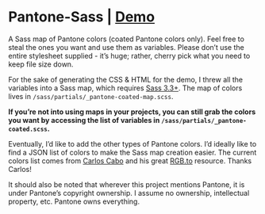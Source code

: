 Pantone-Sass | [Demo](http://damonbauer.github.io/Pantone-Sass)
============

A Sass map of Pantone colors (coated Pantone colors only). Feel free to steal the ones you want and use them as variables. Please don’t use the entire stylesheet supplied - it’s huge; rather, cherry pick what you need to keep file size down.

For the sake of generating the CSS & HTML for the demo, I threw all the variables into a Sass map, which requires [Sass 3.3+](https://github.com/nex3/sass/blob/master/doc-src/SASS_CHANGELOG.md#330-7-march-2014). The map of colors lives in `/sass/partials/_pantone-coated-map.scss`.

**If you’re not into using maps in your projects, you can still grab the colors you want by accessing the list of variables in `/sass/partials/_pantone-coated.scss`.**

Eventually, I’d like to add the other types of Pantone colors. I’d ideally like to find a JSON list of colors to make the Sass map creation easier. The current colors list comes from [Carlos Cabo](http://carloscabo.com/) and his great [RGB.to](http://rgb.to/) resource. Thanks Carlos!

It should also be noted that wherever this project mentions Pantone, it is under Pantone’s copyright ownership. I assume no ownership, intellectual property, etc. Pantone owns everything.